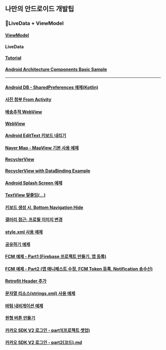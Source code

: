 ## 나만의 안드로이드 개발팁

### 📖LiveData + ViewModel
#### [ViewModel](https://github.com/JuhyeokLee97/Android-Study-By-Kotlin/blob/main/study/LiveData%20%2B%20ViewModel/ViewModel.md)
#### LiveData
#### [Tutorial](https://github.com/JuhyeokLee97/Android-Study-By-Kotlin/blob/main/study/LiveData%20%2B%20ViewModel/Tutorial.md)
#### [Android Architecture Components Basic Sample](https://github.com/JuhyeokLee97/Android-Study-By-Kotlin/tree/main/study/LiveData%20%2B%20ViewModel/AAC%20Basic%20Sample)
- - -
#### [Android DB - SharedPreferences 예제(Kotlin)](https://github.com/JuhyeokLee97/Android-Study-By-Kotlin/blob/main/Android%20DB%20-%20SharedPreferences%20%EC%98%88%EC%A0%9C(Kotlin).md)

#### [사진 첨부 From Activity](https://github.com/JuhyeokLee97/Android-Study-By-Kotlin/blob/main/study/%EC%82%AC%EC%A7%84%20%EC%B2%A8%EB%B6%80%20From%20Activity.md)

#### [배송추적 WebView](https://github.com/JuhyeokLee97/Android-Study-By-Kotlin/blob/main/study/Android%20%EB%B0%B0%EC%86%A1%EC%B6%94%EC%A0%81%20WebView%20in%20Kotlin.md)

#### [WebView](https://github.com/JuhyeokLee97/Android-Study-By-Kotlin/blob/main/study/WebView.md)

#### [Android EditText 키보드 내리기](https://github.com/JuhyeokLee97/Android-Study-By-Kotlin/blob/main/Android%20EditText%20%ED%82%A4%EB%B3%B4%EB%93%9C%20%EB%82%B4%EB%A6%AC%EA%B8%B0%20(kotlin).md)

#### [Naver Map - MapView 기본 사용 예제](https://github.com/JuhyeokLee97/Android-Study-By-Kotlin/blob/main/Android%20Naver%20Map%20-%20MapView%20%EA%B8%B0%EB%B3%B8%20%EC%82%AC%EC%9A%A9%20%EC%98%88%EC%A0%9C%20(Kotlin).md)

#### [RecyclerView](https://github.com/JuhyeokLee97/Android-Study-By-Kotlin/blob/main/Android(Kotlin)%20RecyclerView%20Example.md)

#### [RecyclerView with DataBinding Example](https://github.com/JuhyeokLee97/Android-Study-By-Kotlin/blob/main/Android%20RecyclerView%20with%20%20DataBinding%20Example.md)

#### [Android Splash Screen 예제](https://github.com/JuhyeokLee97/Android-Study-By-Kotlin/blob/main/Android%20Splash%20Screen%20%EC%98%88%EC%A0%9C(Kotlin).md)

#### [TextView 말줄임(...)](https://github.com/JuhyeokLee97/Android-Study-By-Kotlin/blob/main/Android%20TextView%20%EB%A7%90%EC%A4%84%EC%9E%84(...)%20Kotlin%2C%20DataBinding.md)

#### [키보드 생성 시, Bottom Navigation Hide](https://github.com/JuhyeokLee97/Android-Study-By-Kotlin/blob/main/Android%20%ED%82%A4%EB%B3%B4%EB%93%9C%20%EC%83%9D%EC%84%B1%20%EC%8B%9C%2C%20Bottom%20Navigation%20Hide.md)

#### [갤러리 접근: 프로필 이미지 변경](https://github.com/JuhyeokLee97/Android-Study-By-Kotlin/edit/main/%EA%B0%A4%EB%9F%AC%EB%A6%AC%20%EC%A0%91%EA%B7%BC:%20%ED%94%84%EB%A1%9C%ED%95%84%20%EC%9D%B4%EB%AF%B8%EC%A7%80%20%EB%B3%80%EA%B2%BD.md)

#### [style.xml 사용 예제](https://github.com/JuhyeokLee97/Android-Study-By-Kotlin/blob/main/study/%EC%95%88%EB%93%9C%EB%A1%9C%EC%9D%B4%EB%93%9C%20style.xml%20%EC%82%AC%EC%9A%A9%20%EC%98%88%EC%A0%9C.md)

#### [공유하기 예제](https://github.com/JuhyeokLee97/Android-Study-By-Kotlin/blob/main/study/%EA%B3%B5%EC%9C%A0%ED%95%98%EA%B8%B0%20%EC%98%88%EC%A0%9C.md)

#### [FCM 예제 - Part1 (Firebase 프로젝트 만들기, 앱 등록)](https://github.com/JuhyeokLee97/Android-Study-By-Kotlin/blob/main/study/FCM%20%EC%98%88%EC%A0%9C%20-%20Part1%20(Firebase%20%ED%94%84%EB%A1%9C%EC%A0%9D%ED%8A%B8%20%EB%A7%8C%EB%93%A4%EA%B8%B0%2C%20%EC%95%B1%20%EB%93%B1%EB%A1%9D).md)

#### [FCM 예제 - Part2 (앱 매니페스트 수정, FCM Token 등록, Notification 송수신)](https://github.com/JuhyeokLee97/Android-Study-By-Kotlin/blob/main/study/FCM%20%EC%98%88%EC%A0%9C%20-%20Part2%20(%EC%95%B1%20%EB%A7%A4%EB%8B%88%ED%8E%98%EC%8A%A4%ED%8A%B8%20%EC%88%98%EC%A0%95%2C%20%20FCM%20Token%20%EB%93%B1%EB%A1%9D%2C%20Notification%20%EC%86%A1%EC%88%98%EC%8B%A0).md)

#### [Retrofit Header 추가](https://github.com/JuhyeokLee97/Android-Study-By-Kotlin/blob/main/study/Retrofit%20Header%20%EC%B6%94%EA%B0%80.md)

#### [문자열 리소스(strings.xml) 사용 예제](https://github.com/JuhyeokLee97/Android-Study-By-Kotlin/blob/main/study/%EB%AC%B8%EC%9E%90%EC%97%B4%20%EB%A6%AC%EC%86%8C%EC%8A%A4(strings.xml)%20%EC%82%AC%EC%9A%A9%20%EC%98%88%EC%A0%9C.md)

#### [바텀 내비게이션 예제](https://github.com/JuhyeokLee97/Android-Study-By-Kotlin/blob/main/study/%EB%B0%94%ED%85%80%20%EB%82%B4%EB%B9%84%EA%B2%8C%EC%9D%B4%EC%85%98%20%EC%98%88%EC%A0%9C.md)

#### [원형 버튼 만들기](https://github.com/JuhyeokLee97/Android-Study-By-Kotlin/blob/main/study/%EC%9B%90%ED%98%95%20%EB%B2%84%ED%8A%BC%20%EB%A7%8C%EB%93%A4%EA%B8%B0.md)

#### [카카오 SDK V2 로그인 - part1(프로젝트 셋업)](https://github.com/JuhyeokLee97/Android-Study-By-Kotlin/blob/main/study/%EC%B9%B4%EC%B9%B4%EC%98%A4%20SDK%20V2%20%EB%A1%9C%EA%B7%B8%EC%9D%B8%20-%20part1(%ED%94%84%EB%A1%9C%EC%A0%9D%ED%8A%B8%20%EC%85%8B%EC%97%85).md)

#### [카카오 SDK V2 로그인 - part2(코드).md](https://github.com/JuhyeokLee97/Android-Study-By-Kotlin/blob/main/study/%EC%B9%B4%EC%B9%B4%EC%98%A4%20SDK%20V2%20%EB%A1%9C%EA%B7%B8%EC%9D%B8%20-%20part2(%EC%BD%94%EB%93%9C).md)
